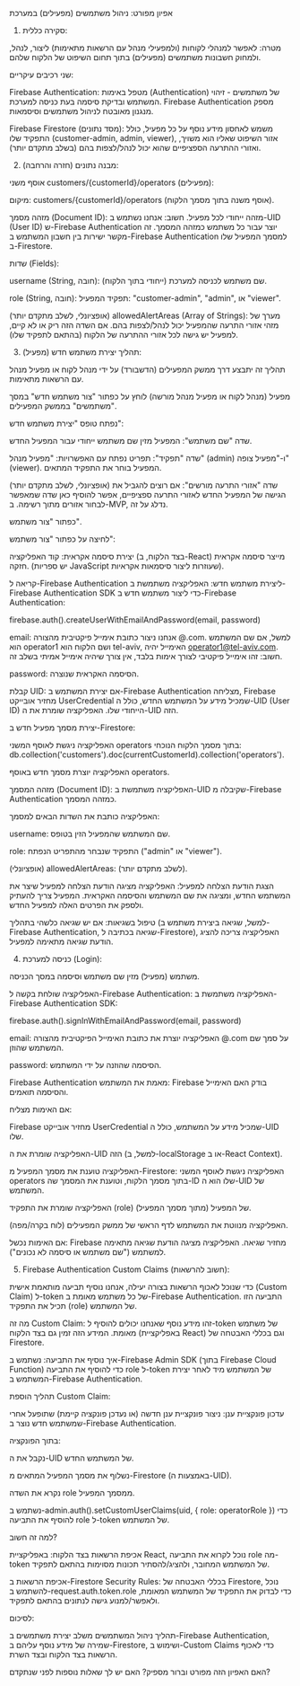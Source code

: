 אפיון מפורט: ניהול משתמשים (מפעילים) במערכת

1. סקירה כללית:

מטרה: לאפשר למנהלי לקוחות (ולמפעילי מנהל עם הרשאות מתאימות) ליצור, לנהל, ולמחוק חשבונות משתמשים (מפעילים) בתוך תחום השיפוט של הלקוח שלהם.

שני רכיבים עיקריים:

Firebase Authentication: מטפל באימות (Authentication) של משתמשים - זיהוי המשתמש ובדיקת סיסמה בעת כניסה למערכת. Firebase Authentication מספק מנגנון מאובטח לניהול משתמשים וסיסמאות.

Firebase Firestore (מסד נתונים): משמש לאחסון מידע נוסף על כל מפעיל, כולל התפקיד שלו (customer-admin, admin, viewer), אזור השיפוט שאליו הוא משויך, ואזורי ההתרעה הספציפיים שהוא יכול לנהל/לצפות בהם (בשלב מתקדם יותר).

2. מבנה נתונים (חזרה והרחבה):

אוסף משני customers/{customerId}/operators (מפעילים):

מיקום: customers/{customerId}/operators (אוסף משנה בתוך מסמך הלקוח).

מזהה מסמך (Document ID): מזהה ייחודי לכל מפעיל. חשוב: אנחנו נשתמש ב-UID (User ID) ש-Firebase Authentication יוצר עבור כל משתמש כמזהה המסמך. זה מקשר ישירות בין חשבון המשתמש ב-Firebase Authentication למסמך המפעיל שלו ב-Firestore.

שדות (Fields):

username (String, חובה): שם משתמש לכניסה למערכת (ייחודי בתוך הלקוח).

role (String, חובה): תפקיד המפעיל: "customer-admin", "admin", או "viewer".

(אופציונלי, לשלב מתקדם יותר) allowedAlertAreas (Array of Strings): מערך של מזהי אזורי התרעה שהמפעיל יכול לנהל/לצפות בהם. אם השדה הזה ריק או לא קיים, למפעיל יש גישה לכל אזורי ההתרעה של הלקוח (בהתאם לתפקיד שלו).

3. תהליך יצירת משתמש חדש (מפעיל):

תהליך זה יתבצע דרך ממשק המפעילים (הדשבורד) על ידי מנהל לקוח או מפעיל מנהל עם הרשאות מתאימות.

מפעיל (מנהל לקוח או מפעיל מנהל מורשה) לוחץ על כפתור "צור משתמש חדש" במסך "משתמשים" בממשק המפעילים.

נפתח טופס "יצירת משתמש חדש":

שדה "שם משתמש": המפעיל מזין שם משתמש ייחודי עבור המפעיל החדש.

שדה "תפקיד": תפריט נפתח עם האפשרויות: "מפעיל מנהל" (admin) ו-"מפעיל צופה" (viewer). המפעיל בוחר את התפקיד המתאים.

(אופציונלי, לשלב מתקדם יותר) שדה "אזורי התרעה מורשים": אם רוצים להגביל את הגישה של המפעיל החדש לאזורי התרעה ספציפיים, אפשר להוסיף כאן שדה שמאפשר לבחור אזורים מתוך רשימה. ב-MVP, נדלג על זה.

כפתור "צור משתמש".

לחיצה על כפתור "צור משתמש":

יצירת סיסמה אקראית: קוד האפליקציה (בצד הלקוח, ב-React) מייצר סיסמה אקראית חזקה. (יש ספריות JavaScript שעוזרות ליצור סיסמאות אקראיות).

קריאה ל-Firebase Authentication ליצירת משתמש חדש: האפליקציה משתמשת ב-Firebase Authentication SDK כדי ליצור משתמש חדש ב-Firebase Authentication:

firebase.auth().createUserWithEmailAndPassword(email, password)

email: אנחנו ניצור כתובת אימייל פיקטיבית מהצורה <username>@<customer-domain>.com. למשל, אם שם המשתמש הוא operator1 ושם הלקוח הוא tel-aviv, האימייל יהיה operator1@tel-aviv.com. חשוב: זהו אימייל פיקטיבי לצורך אימות בלבד, אין צורך שיהיה אימייל אמיתי בשלב זה.

password: הסיסמה האקראית שנוצרה.

קבלת UID: אם יצירת המשתמש ב-Firebase Authentication מצליחה, Firebase מחזיר אובייקט UserCredential שמכיל מידע על המשתמש החדש, כולל ה-UID (User ID) הייחודי שלו. האפליקציה שומרת את ה-UID הזה.

יצירת מסמך מפעיל חדש ב-Firestore:

האפליקציה ניגשת לאוסף המשני operators בתוך מסמך הלקוח הנוכחי: db.collection('customers').doc(currentCustomerId).collection('operators').

האפליקציה יוצרת מסמך חדש באוסף operators.

מזהה המסמך (Document ID): האפליקציה משתמשת ב-UID שקיבלה מ-Firebase Authentication כמזהה המסמך.

האפליקציה כותבת את השדות הבאים למסמך:

username: שם המשתמש שהמפעיל הזין בטופס.

role: התפקיד שנבחר מהתפריט הנפתח ("admin" או "viewer").

(אופציונלי) allowedAlertAreas: (לשלב מתקדם יותר).

הצגת הודעת הצלחה למפעיל: האפליקציה מציגה הודעת הצלחה למפעיל שיצר את המשתמש החדש, ומציגה את שם המשתמש והסיסמה האקראית. המפעיל צריך להעתיק ולספק את הפרטים האלה למפעיל החדש.

טיפול בשגיאות: אם יש שגיאה כלשהי בתהליך (למשל, שגיאה ביצירת משתמש ב-Firebase Authentication, שגיאה בכתיבה ל-Firestore), האפליקציה צריכה להציג הודעת שגיאה מתאימה למפעיל.

4. כניסה למערכת (Login):

משתמש (מפעיל) מזין שם משתמש וסיסמה במסך הכניסה.

האפליקציה שולחת בקשה ל-Firebase Authentication: האפליקציה משתמשת ב-Firebase Authentication SDK:

firebase.auth().signInWithEmailAndPassword(email, password)

email: האפליקציה יוצרת את כתובת האימייל הפיקטיבית מהצורה <username>@<customer-domain>.com על סמך שם המשתמש שהוזן.

password: הסיסמה שהוזנה על ידי המשתמש.

Firebase Authentication מאמת את המשתמש: Firebase בודק האם האימייל והסיסמה תואמים.

אם האימות מצליח:

Firebase מחזיר אובייקט UserCredential שמכיל מידע על המשתמש, כולל ה-UID שלו.

האפליקציה שומרת את ה-UID הזה (למשל, ב-localStorage או ב-React Context).

האפליקציה טוענת את מסמך המפעיל מ-Firestore: האפליקציה ניגשת לאוסף המשני operators בתוך מסמך הלקוח, וטוענת את המסמך שה-ID שלו הוא ה-UID של המשתמש.

האפליקציה שומרת את התפקיד (role) של המפעיל (מתוך מסמך המפעיל).

האפליקציה מנווטת את המשתמש לדף הראשי של ממשק המפעילים (לוח בקרה/מפה).

אם האימות נכשל: Firebase מחזיר שגיאה. האפליקציה מציגה הודעת שגיאה מתאימה למשתמש ("שם משתמש או סיסמה לא נכונים").

5. Firebase Authentication Custom Claims (חשוב להרשאות):

כדי שנוכל לאכוף הרשאות בצורה יעילה, אנחנו נוסיף תביעה מותאמת אישית (Custom Claim) ל-token של כל משתמש מאומת ב-Firebase Authentication. התביעה הזו תכיל את התפקיד (role) של המשתמש.

מה זה Custom Claim: זהו מידע נוסף שאנחנו יכולים להוסיף ל-token של משתמש מאומת. המידע הזה זמין גם בצד הלקוח (באפליקציית React) וגם בכללי האבטחה של Firestore.

איך נוסיף את התביעה: נשתמש ב-Firebase Admin SDK (בתוך Firebase Cloud Function) כדי להוסיף את התביעה role ל-token של המשתמש מיד לאחר יצירת המשתמש ב-Firebase Authentication.

תהליך הוספת Custom Claim:

עדכון פונקציית ענן: ניצור פונקציית ענן חדשה (או נעדכן פונקציה קיימת) שתופעל אחרי שמשתמש חדש נוצר ב-Firebase Authentication.

בתוך הפונקציה:

נקבל את ה-UID של המשתמש החדש.

נשלוף את מסמך המפעיל המתאים מ-Firestore (באמצעות ה-UID).

נקרא את השדה role ממסמך המפעיל.

נשתמש ב-admin.auth().setCustomUserClaims(uid, { role: operatorRole }) כדי להוסיף את התביעה role ל-token של המשתמש.

למה זה חשוב?

אכיפת הרשאות בצד הלקוח: באפליקציית React, נוכל לקרוא את התביעה role מה-token של המשתמש המחובר, ולהציג/להסתיר תכונות מסוימות בהתאם לתפקיד.

אכיפת הרשאות ב-Firestore Security Rules: בכללי האבטחה של Firestore, נוכל להשתמש ב-request.auth.token.role כדי לבדוק את התפקיד של המשתמש המאומת, ולאפשר/למנוע גישה לנתונים בהתאם לתפקיד.

לסיכום:

תהליך ניהול המשתמשים משלב יצירת משתמשים ב-Firebase Authentication, שמירה של מידע נוסף עליהם ב-Firestore, ושימוש ב-Custom Claims כדי לאכוף הרשאות בצד הלקוח ובצד השרת.

האם האפיון הזה מפורט וברור מספיק? האם יש לך שאלות נוספות לפני שנתקדם?
